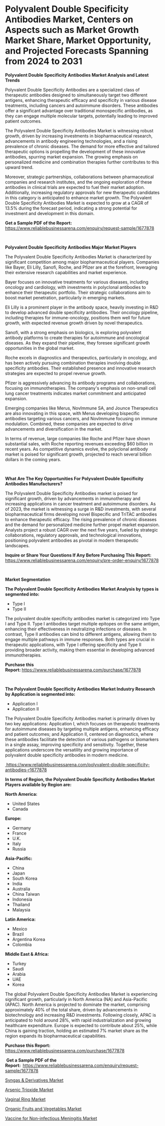 <p><h1>Polyvalent Double Specificity Antibodies Market, Centers on Aspects such as Market Growth Market Share, Market Opportunity, and Projected Forecasts Spanning from 2024 to 2031</h1></p><p><strong>Polyvalent Double Specificity Antibodies Market Analysis and Latest Trends</strong></p>
<p><p>Polyvalent Double Specificity Antibodies are a specialized class of therapeutic antibodies designed to simultaneously target two different antigens, enhancing therapeutic efficacy and specificity in various disease treatments, including cancers and autoimmune disorders. These antibodies offer a significant advantage over traditional monospecific antibodies, as they can engage multiple molecular targets, potentially leading to improved patient outcomes.</p><p>The Polyvalent Double Specificity Antibodies Market is witnessing robust growth, driven by increasing investments in biopharmaceutical research, advancements in antibody engineering technologies, and a rising prevalence of chronic diseases. The demand for more effective and tailored therapeutic options is propelling the development of these innovative antibodies, spurring market expansion. The growing emphasis on personalized medicine and combination therapies further contributes to this upward trend.</p><p>Moreover, strategic partnerships, collaborations between pharmaceutical companies and research institutes, and the ongoing exploration of these antibodies in clinical trials are expected to fuel their market adoption. Additionally, increasing regulatory approvals for new therapeutic candidates in this category is anticipated to enhance market growth. The Polyvalent Double Specificity Antibodies Market is expected to grow at a CAGR of 13.5% during the forecast period, indicating a strong potential for investment and development in this domain.</p></p>
<p><strong>Get a Sample PDF of the Report:&nbsp;</strong> <a href="https://www.reliablebusinessarena.com/enquiry/request-sample/1677878?utm_campaign=1290&utm_medium=2&utm_source=Github&utm_content=ia&utm_term=14102024&utm_id=polyvalent-double-specificity-antibodies">https://www.reliablebusinessarena.com/enquiry/request-sample/1677878</a></p>
<p>&nbsp;</p>
<p><strong>Polyvalent Double Specificity Antibodies Major Market Players</strong></p>
<p><p>The Polyvalent Double Specificity Antibodies Market is characterized by significant competition among major biopharmaceutical players. Companies like Bayer, Eli Lilly, Sanofi, Roche, and Pfizer are at the forefront, leveraging their extensive research capabilities and market experience.</p><p>Bayer focuses on innovative treatments for various diseases, including oncology and cardiology, with investments in polyclonal antibodies to enhance their therapeutic portfolio. Their strategic collaborations aim to boost market penetration, particularly in emerging markets.</p><p>Eli Lilly is a prominent player in the antibody space, heavily investing in R&D to develop advanced double specificity antibodies. Their oncology pipeline, including therapies for immune-oncology, positions them well for future growth, with expected revenue growth driven by novel therapeutics.</p><p>Sanofi, with a strong emphasis on biologics, is exploring polyvalent antibody platforms to create therapies for autoimmune and oncological diseases. As they expand their pipeline, they foresee significant growth opportunities in the global market.</p><p>Roche excels in diagnostics and therapeutics, particularly in oncology, and has been actively pursuing combination therapies involving double specificity antibodies. Their established presence and innovative research strategies are expected to propel revenue growth.</p><p>Pfizer is aggressively advancing its antibody programs and collaborations, focusing on immunotherapies. The company's emphasis on non-small cell lung cancer treatments indicates market commitment and anticipated expansion.</p><p>Emerging companies like Merus, NovImmune SA, and Jounce Therapeutics are also innovating in this space, with Merus developing bispecific antibodies targeting various cancers, and NovImmune focusing on immune modulation. Combined, these companies are expected to drive advancements and diversification in the market.</p><p>In terms of revenue, large companies like Roche and Pfizer have shown substantial sales, with Roche reporting revenues exceeding $60 billion in recent years. As competitive dynamics evolve, the polyclonal antibody market is poised for significant growth, projected to reach several billion dollars in the coming years.</p></p>
<p>&nbsp;</p>
<p><strong>What Are The Key Opportunities For Polyvalent Double Specificity Antibodies Manufacturers?</strong></p>
<p><p>The Polyvalent Double Specificity Antibodies market is poised for significant growth, driven by advancements in immunotherapy and increasing applications in cancer treatment and autoimmune disorders. As of 2023, the market is witnessing a surge in R&D investments, with several biopharmaceutical firms developing novel Bispecific and TriTAC antibodies to enhance therapeutic efficacy. The rising prevalence of chronic diseases and the demand for personalized medicine further propel market expansion. Analysts project a robust CAGR over the next five years, fueled by strategic collaborations, regulatory approvals, and technological innovations, positioning polyvalent antibodies as pivotal in modern therapeutic landscapes.</p></p>
<p><strong>Inquire or Share Your Questions If Any Before Purchasing This Report:</strong> <a href="https://www.reliablebusinessarena.com/enquiry/pre-order-enquiry/1677878?utm_campaign=1290&utm_medium=2&utm_source=Github&utm_content=ia&utm_term=14102024&utm_id=polyvalent-double-specificity-antibodies">https://www.reliablebusinessarena.com/enquiry/pre-order-enquiry/1677878</a></p>
<p>&nbsp;</p>
<p><strong>Market Segmentation</strong></p>
<p><strong>The Polyvalent Double Specificity Antibodies Market Analysis by types is segmented into:</strong></p>
<p><ul><li>Type I</li><li>Type II</li></ul></p>
<p><p>The polyvalent double specificity antibodies market is categorized into Type I and Type II. Type I antibodies target multiple epitopes on the same antigen, enhancing their effectiveness in neutralizing infections or diseases. In contrast, Type II antibodies can bind to different antigens, allowing them to engage multiple pathways in immune responses. Both types are crucial in therapeutic applications, with Type I offering specificity and Type II providing broader activity, making them essential in developing advanced immunotherapies.</p></p>
<p><strong>Purchase this Report:&nbsp;</strong><a href="https://www.reliablebusinessarena.com/purchase/1677878?utm_campaign=1290&utm_medium=2&utm_source=Github&utm_content=ia&utm_term=14102024&utm_id=polyvalent-double-specificity-antibodies">https://www.reliablebusinessarena.com/purchase/1677878</a></p>
<p>&nbsp;</p>
<p><strong>The Polyvalent Double Specificity Antibodies Market Industry Research by Application is segmented into:</strong></p>
<p><ul><li>Application I</li><li>Application II</li></ul></p>
<p><p>The Polyvalent Double Specificity Antibodies market is primarily driven by two key applications: Application I, which focuses on therapeutic treatments for autoimmune diseases by targeting multiple antigens, enhancing efficacy and patient outcomes; and Application II, centered on diagnostics, where these antibodies facilitate the detection of various pathogens or biomarkers in a single assay, improving specificity and sensitivity. Together, these applications underscore the versatility and growing importance of polyvalent double specificity antibodies in modern medicine.</p></p>
<p><a href="https://www.reliablebusinessarena.com/polyvalent-double-specificity-antibodies-r1677878?utm_campaign=1290&utm_medium=2&utm_source=Github&utm_content=ia&utm_term=14102024&utm_id=polyvalent-double-specificity-antibodies">&nbsp;https://www.reliablebusinessarena.com/polyvalent-double-specificity-antibodies-r1677878</a></p>
<p><strong>In terms of Region, the Polyvalent Double Specificity Antibodies Market Players available by Region are:</strong></p>
<p>
    <p> <strong> North America: </strong>
        <ul>
            <li>United States</li>
            <li>Canada</li>
        </ul>
        </p> 
    <p> <strong> Europe: </strong>
        <ul>
            <li>Germany</li>
            <li>France</li>
            <li>U.K.</li>
            <li>Italy</li>
            <li>Russia</li>
        </ul>
        </p> 
    <p> <strong> Asia-Pacific: </strong>
        <ul>
            <li>China</li>
            <li>Japan</li>
            <li>South Korea</li>
            <li>India</li>
            <li>Australia</li>
            <li>China Taiwan</li>
            <li>Indonesia</li>
            <li>Thailand</li>
            <li>Malaysia</li>
        </ul>
        </p> 
    <p> <strong> Latin America: </strong>
        <ul>
            <li>Mexico</li>
            <li>Brazil</li>
            <li>Argentina Korea</li>
            <li>Colombia</li>
        </ul>
        </p> 
    <p> <strong> Middle East & Africa: </strong>
        <ul>
            <li>Turkey</li>
            <li>Saudi</li>
            <li>Arabia</li>
            <li>UAE</li>
            <li>Korea</li>
        </ul>
    </p>
    </p>
<p><p>The global Polyvalent Double Specificity Antibodies Market is experiencing significant growth, particularly in North America (NA) and Asia-Pacific (APAC). North America is projected to dominate the market, comprising approximately 40% of the total share, driven by advancements in biotechnology and increasing R&D investments. Following closely, APAC is anticipated to hold around 28%, with rapid industrialization and growing healthcare expenditure. Europe is expected to contribute about 25%, while China is gaining traction, holding an estimated 7% market share as the region expands its biopharmaceutical capabilities.</p></p>
<p><strong>Purchase this Report: </strong><a href="https://www.reliablebusinessarena.com/purchase/1677878?utm_campaign=1290&utm_medium=2&utm_source=Github&utm_content=ia&utm_term=14102024&utm_id=polyvalent-double-specificity-antibodies">https://www.reliablebusinessarena.com/purchase/1677878</a></p>
<p>&nbsp;<strong>Get a Sample PDF of the Report:&nbsp;&nbsp;</strong><a href="https://www.reliablebusinessarena.com/enquiry/request-sample/1677878?utm_campaign=1290&utm_medium=2&utm_source=Github&utm_content=ia&utm_term=14102024&utm_id=polyvalent-double-specificity-antibodies">https://www.reliablebusinessarena.com/enquiry/request-sample/1677878</a></p>
<p><strong></strong></p>
<p><p><a href="https://www.linkedin.com/pulse/global-syngas-derivatives-market-analysis-key-trends-future-projections-dvlaf?utm_campaign=1290&utm_medium=2&utm_source=Github&utm_content=ia&utm_term=14102024&utm_id=polyvalent-double-specificity-antibodies">Syngas & Derivatives Market</a></p><p><a href="https://www.linkedin.com/pulse/arsenic-trioxide-market-overview-global-trends-future-prospects-fkwwf?utm_campaign=1290&utm_medium=2&utm_source=Github&utm_content=ia&utm_term=14102024&utm_id=polyvalent-double-specificity-antibodies">Arsenic Trioxide Market</a></p><p><a href="https://github.com/GroverBarry/Market-Research-Report-List-7/blob/main/vaginal-ring-market.md?utm_campaign=1290&utm_medium=2&utm_source=Github&utm_content=ia&utm_term=14102024&utm_id=polyvalent-double-specificity-antibodies">Vaginal Ring Market</a></p><p><a href="https://www.linkedin.com/pulse/organic-fruits-vegetables-market-transformation-comparative-analysis-fc7jf?utm_campaign=1290&utm_medium=2&utm_source=Github&utm_content=ia&utm_term=14102024&utm_id=polyvalent-double-specificity-antibodies">Organic Fruits and Vegetables Market</a></p><p><a href="https://www.linkedin.com/pulse/global-vaccine-non-infectious-meningitis-market-trends-insights-k2btf?utm_campaign=1290&utm_medium=2&utm_source=Github&utm_content=ia&utm_term=14102024&utm_id=polyvalent-double-specificity-antibodies">Vaccine for Non-infectious Meningitis Market</a></p></p>